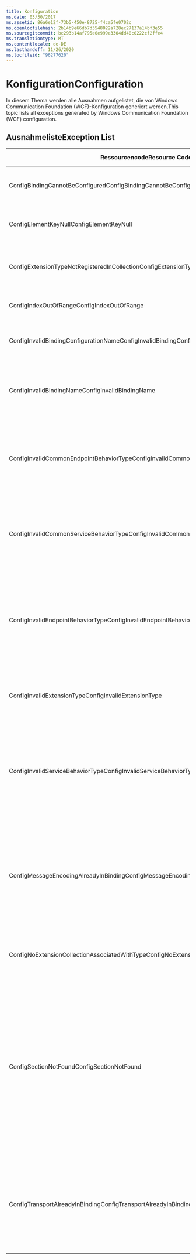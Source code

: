 ```yaml
---
title: Konfiguration
ms.date: 03/30/2017
ms.assetid: 86a6e12f-73b5-450e-8725-f4ca5fe0702c
ms.openlocfilehash: 2b14b9e66db7d3548022a728ec27137a14bf3e55
ms.sourcegitcommit: bc293b14af795e0e999e3304dd40c0222cf2ffe4
ms.translationtype: MT
ms.contentlocale: de-DE
ms.lasthandoff: 11/26/2020
ms.locfileid: "96277620"
---
```

# <a name="configuration"></a><span data-ttu-id="675ec-102">Konfiguration</span><span class="sxs-lookup"><span data-stu-id="675ec-102">Configuration</span></span>

<span data-ttu-id="675ec-103">In diesem Thema werden alle Ausnahmen aufgelistet, die von Windows Communication Foundation (WCF)-Konfiguration generiert werden.</span><span class="sxs-lookup"><span data-stu-id="675ec-103">This topic lists all exceptions generated by Windows Communication Foundation (WCF) configuration.</span></span>  
  
## <a name="exception-list"></a><span data-ttu-id="675ec-104">Ausnahmeliste</span><span class="sxs-lookup"><span data-stu-id="675ec-104">Exception List</span></span>  
  
|<span data-ttu-id="675ec-105">Ressourcencode</span><span class="sxs-lookup"><span data-stu-id="675ec-105">Resource Code</span></span>|<span data-ttu-id="675ec-106">Ressourcenzeichenfolge</span><span class="sxs-lookup"><span data-stu-id="675ec-106">Resource String</span></span>|  
|-------------------|---------------------|  
|<span data-ttu-id="675ec-107">ConfigBindingCannotBeConfigured</span><span class="sxs-lookup"><span data-stu-id="675ec-107">ConfigBindingCannotBeConfigured</span></span>|<span data-ttu-id="675ec-108">Die Bindung für den Dienstendpunkt kann nicht konfiguriert werden.</span><span class="sxs-lookup"><span data-stu-id="675ec-108">The binding on the service endpoint cannot be configured.</span></span>|  
|<span data-ttu-id="675ec-109">ConfigElementKeyNull</span><span class="sxs-lookup"><span data-stu-id="675ec-109">ConfigElementKeyNull</span></span>|<span data-ttu-id="675ec-110">Der spezifische Konfigurationselementschlüssel kann nicht NULL sein.</span><span class="sxs-lookup"><span data-stu-id="675ec-110">The specific configuration element key cannot be null.</span></span>|  
|<span data-ttu-id="675ec-111">ConfigExtensionTypeNotRegisteredInCollection</span><span class="sxs-lookup"><span data-stu-id="675ec-111">ConfigExtensionTypeNotRegisteredInCollection</span></span>|<span data-ttu-id="675ec-112">Der spezifische Erweiterungstyp wird nicht in der spezifischen Erweiterungsauflistung registriert.</span><span class="sxs-lookup"><span data-stu-id="675ec-112">The specific extension type is not registered in the specific extension collection.</span></span>|  
|<span data-ttu-id="675ec-113">ConfigIndexOutOfRange</span><span class="sxs-lookup"><span data-stu-id="675ec-113">ConfigIndexOutOfRange</span></span>|<span data-ttu-id="675ec-114">Der Wert für das spezifische Attribut liegt außerhalb des Bereichs.</span><span class="sxs-lookup"><span data-stu-id="675ec-114">The value for the specific attribute is out of range.</span></span>|  
|<span data-ttu-id="675ec-115">ConfigInvalidBindingConfigurationName</span><span class="sxs-lookup"><span data-stu-id="675ec-115">ConfigInvalidBindingConfigurationName</span></span>|<span data-ttu-id="675ec-116">Die spezifische Konfiguration hat keine Bindung mit dem spezifischen Namen.</span><span class="sxs-lookup"><span data-stu-id="675ec-116">The specific configuration does not have a binding with the specific name.</span></span>|  
|<span data-ttu-id="675ec-117">ConfigInvalidBindingName</span><span class="sxs-lookup"><span data-stu-id="675ec-117">ConfigInvalidBindingName</span></span>|<span data-ttu-id="675ec-118">Die spezifische Konfiguration hat keine Bindung mit dem spezifischen Namen.</span><span class="sxs-lookup"><span data-stu-id="675ec-118">The specific configuration does not have a binding with the specific name.</span></span> <span data-ttu-id="675ec-119">Dies ist ein ungültiger Wert für die Bindung.</span><span class="sxs-lookup"><span data-stu-id="675ec-119">This is an invalid value for the binding.</span></span>|  
|<span data-ttu-id="675ec-120">ConfigInvalidCommonEndpointBehaviorType</span><span class="sxs-lookup"><span data-stu-id="675ec-120">ConfigInvalidCommonEndpointBehaviorType</span></span>|<span data-ttu-id="675ec-121">Die spezifische Verhaltenserweiterung kann nicht zum gemeinsamen Endpunktverhalten hinzugefügt werden, da der spezifische Typ nicht von ihr implementiert wird.</span><span class="sxs-lookup"><span data-stu-id="675ec-121">Cannot add the specific behavior extension to the common endpoint behavior because it does not implement the specific type.</span></span>|  
|<span data-ttu-id="675ec-122">ConfigInvalidCommonServiceBehaviorType</span><span class="sxs-lookup"><span data-stu-id="675ec-122">ConfigInvalidCommonServiceBehaviorType</span></span>|<span data-ttu-id="675ec-123">Die spezifische Verhaltenserweiterung kann nicht zum gemeinsamen Dienstverhalten hinzugefügt werden, da der spezifische Typ nicht von ihr implementiert wird.</span><span class="sxs-lookup"><span data-stu-id="675ec-123">Cannot add the specific behavior extension to the common service behavior because it does not implement the specific type.</span></span>|  
|<span data-ttu-id="675ec-124">ConfigInvalidEndpointBehaviorType</span><span class="sxs-lookup"><span data-stu-id="675ec-124">ConfigInvalidEndpointBehaviorType</span></span>|<span data-ttu-id="675ec-125">Die spezifische Verhaltenserweiterung kann nicht zum spezifischen Endpunktverhalten hinzugefügt werden, da die IServiceBehavior-Schnittstelle nicht von dem zugrunde liegenden Verhaltenstyp implementiert wird.</span><span class="sxs-lookup"><span data-stu-id="675ec-125">Cannot add the specific behavior extension to the specific endpoint behavior because the underlying behavior type does not implement the IServiceBehavior interface.</span></span>|  
|<span data-ttu-id="675ec-126">ConfigInvalidExtensionType</span><span class="sxs-lookup"><span data-stu-id="675ec-126">ConfigInvalidExtensionType</span></span>|<span data-ttu-id="675ec-127">Der spezifische Typ muss von der spezifischen Erweiterung abgeleitet sein, die in der Auflistung verwendet werden soll.</span><span class="sxs-lookup"><span data-stu-id="675ec-127">The specific type must derive from the specific extension to be used in the collection.</span></span>|  
|<span data-ttu-id="675ec-128">ConfigInvalidServiceBehaviorType</span><span class="sxs-lookup"><span data-stu-id="675ec-128">ConfigInvalidServiceBehaviorType</span></span>|<span data-ttu-id="675ec-129">Die spezifische Verhaltenserweiterung kann nicht zum Dienstverhalten mit dem spezifischen Namen hinzugefügt werden, da die IServiceBehavior-Schnittstelle nicht von dem zugrunde liegenden Verhaltenstyp implementiert wird.</span><span class="sxs-lookup"><span data-stu-id="675ec-129">Cannot add the behavior extension 'to the service behavior with the specific name because the underlying behavior type does not implement the IServiceBehavior interface.</span></span>|  
|<span data-ttu-id="675ec-130">ConfigMessageEncodingAlreadyInBinding</span><span class="sxs-lookup"><span data-stu-id="675ec-130">ConfigMessageEncodingAlreadyInBinding</span></span>|<span data-ttu-id="675ec-131">Das bestimmte Nachrichtencodierungselement kann nicht hinzugefügt werden.</span><span class="sxs-lookup"><span data-stu-id="675ec-131">Cannot add the specific message encoding element.</span></span> <span data-ttu-id="675ec-132">Es ist bereits ein weiteres Nachrichtencodierungselement in der spezifischen Bindung vorhanden.</span><span class="sxs-lookup"><span data-stu-id="675ec-132">Another message encoding element already exists in the specific binding.</span></span> <span data-ttu-id="675ec-133">Es kann nur ein Nachrichtencodierungselement für jede Bindung geben.</span><span class="sxs-lookup"><span data-stu-id="675ec-133">There can only be one message encoding element for each binding.</span></span>|  
|<span data-ttu-id="675ec-134">ConfigNoExtensionCollectionAssociatedWithType</span><span class="sxs-lookup"><span data-stu-id="675ec-134">ConfigNoExtensionCollectionAssociatedWithType</span></span>|<span data-ttu-id="675ec-135">Die Erweiterungsauflistung, die der Erweiterung des spezifischen Typs zugeordnet ist, kann nicht gefunden werden.</span><span class="sxs-lookup"><span data-stu-id="675ec-135">Cannot find the extension collection associated with extension of the specific type.</span></span>|  
|<span data-ttu-id="675ec-136">ConfigSectionNotFound</span><span class="sxs-lookup"><span data-stu-id="675ec-136">ConfigSectionNotFound</span></span>|<span data-ttu-id="675ec-137">Der spezifische Konfigurationsabschnitt kann nicht erstellt werden.</span><span class="sxs-lookup"><span data-stu-id="675ec-137">The specific configuration section cannot be created.</span></span> <span data-ttu-id="675ec-138">In der Datei Machine.config fehlen Informationen.</span><span class="sxs-lookup"><span data-stu-id="675ec-138">The Machine.config file is missing information.</span></span> <span data-ttu-id="675ec-139">Überprüfen Sie, dass dieser Konfigurationsabschnitt ordnungsgemäß registriert wird und dass der Abschnittsname korrekt geschrieben ist.</span><span class="sxs-lookup"><span data-stu-id="675ec-139">Verify that this configuration section is properly registered and that you have correctly spelled the section name.</span></span> <span data-ttu-id="675ec-140">Führen Sie für Windows Communication Foundation-Abschnitte ServiceModelReg.exe -i aus, um diesen Fehler zu beheben.</span><span class="sxs-lookup"><span data-stu-id="675ec-140">For Windows Communication Foundation sections, run ServiceModelReg.exe -i to fix this error.</span></span>|  
|<span data-ttu-id="675ec-141">ConfigTransportAlreadyInBinding</span><span class="sxs-lookup"><span data-stu-id="675ec-141">ConfigTransportAlreadyInBinding</span></span>|<span data-ttu-id="675ec-142">Das spezifische Transportelement kann nicht hinzugefügt werden.</span><span class="sxs-lookup"><span data-stu-id="675ec-142">Cannot add the specific transport element.</span></span> <span data-ttu-id="675ec-143">Es ist bereits ein weiteres Transportelement in der spezifischen Bindung vorhanden.</span><span class="sxs-lookup"><span data-stu-id="675ec-143">Another transport element already exists in the specific binding.</span></span> <span data-ttu-id="675ec-144">Es kann nur ein Nachrichtencodierungselement für jede Bindung geben.</span><span class="sxs-lookup"><span data-stu-id="675ec-144">There can only be one message encoding element for each binding.</span></span>|

